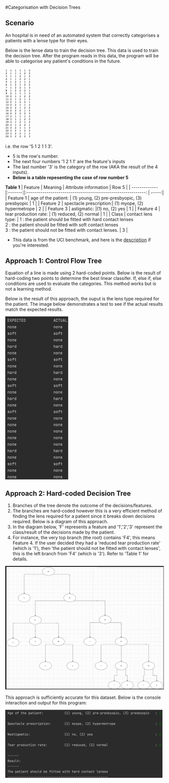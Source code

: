 #Categorisation with Decision Trees

## Scenario
 
An hospital is in need of an automated system that correctly categorises a patients with a lense type for their eyes. 

 Below is the lense data to train the decision tree. This data is used to train the decision tree. After the program reads in this data, the program will be able to categorise any patient's conditions in the future.

  <img src="README_Images/LenseData.png" heigh=140 width=80>

  i.e. the row '5  1  2  1  1  3'.
- 5 is the row's number.
- The next four numbers '1  2  1  1' are the feature's inputs
- The last number '3' is the category of the row (AKA the result of the 4 inputs).
- **Below is a table repesenting the case of row number 5**

**Table 1**
| Feature        | Meaning |                        Attribute information                 | Row 5 |
| -------------  |:-------:|:-----------------------------------------------------------: | -----:|
| Feature 1      | age of the patient:    | (1) young, (2) pre-presbyopic, (3) presbyopic |   1   |
| Feature 2      | spectacle prescription:|  (1) myope, (2) hypermetrope                  |   2   |
| Feature 3      | astigmatic:            |(1) no, (2) yes                                |   1   |
| Feature 4      | tear production rate:  |  (1) reduced, (2) normal                      |   1   |
| Class          | contact lens type:     |  1 : the patient should be fitted with hard contact lenses<br/>2 : the patient should be fitted with soft contact lenses<br/>3 : the patient should not be fitted with contact lenses.                      |   3   |
- This data is from the UCI benchmark, and here is the [description](https://archive.ics.uci.edu/ml/datasets/lenses "Lense Data Description") if you're interested.


## Approach 1: Control Flow Tree

Equation of a line is made using 2 hard-coded points. Below is the result of hard-coding two points to determine the best linear classifer.
If, else if, else conditions are used to evaluate the categories. This method works but is not a learning method. 

Below is the result of this approach, the ouput is the lens type required for the patient. The image below demonstrates a test to see if the actual results match the expected results.

<img src="README_Images/ApplicationControlFlowTree.png" heigh=200 width=200>

## Approach 2: Hard-coded Decision Tree

1. Branches of the tree denote the outcome of the decisions/features.
2. The branches are hard-coded however this is a very efficient method of finding the lens required for a patient since it breaks down decisions required.
Below is a diagram of this approach.
3. In the diagram below, 'F' represents a feature and '1','2','3' represent the class/result of the decisions made by the patient.
4. For instance, the very top branch (the root) contains 'F4', this means Feature 4. If the user decided they had a 'reduced tear production rate' (which is '1'), then 'the patient should not be fitted with contact lenses', this is the left branch from 'F4' (which is '3'). Refer to 'Table 1' for details. 
<img src="README_Images/HardCodedTreeDiagram.png" heigh=700 width=700>

This approach is sufficiently accurate for this dataset.
Below is the console interaction and output for this program:

<img src="README_Images/ApplicationHardCodedTree.png" heigh=500 width=500>
